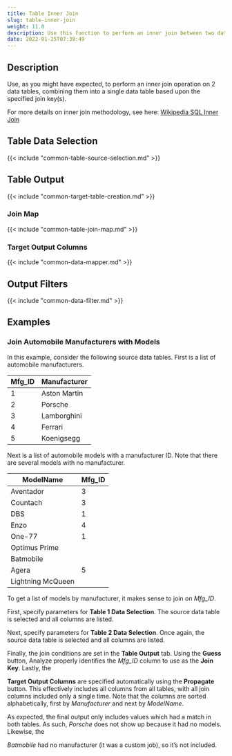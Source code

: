 ```yaml
---
title: Table Inner Join
slug: table-inner-join
weight: 11.0
description: Use this function to perform an inner join between two data tables
date: 2022-01-25T07:39:49
---
```



## Description


Use, as you might have expected, to perform an inner join operation on 2 data tables, combining them into a single data table based upon the specified join key(s).


For more details on inner join methodology, see here: [Wikipedia SQL Inner Join](http://en.wikipedia.org/wiki/Join_%28SQL%29#Inner_join)



## Table Data Selection




{{< include "common-table-source-selection.md" >}}


## Table Output




{{< include "common-target-table-creation.md" >}}


### Join Map

{{< include "common-table-join-map.md" >}}

### Target Output Columns


{{< include "common-data-mapper.md" >}}


## Output Filters


{{< include "common-data-filter.md" >}}







## Examples


### Join Automobile Manufacturers with Models


In this example, consider the following source data tables. First is a list of automobile manufacturers.



| Mfg_ID | Manufacturer |
|--------|--------------|
| 1      | Aston Martin |
| 2      | Porsche      |
| 3      | Lamborghini  |
| 4      | Ferrari      |
| 5      | Koenigsegg   |

Next is a list of automobile models with a manufacturer ID. Note that there are several models with no manufacturer.




| ModelName         | Mfg_ID |
|-------------------|--------|
| Aventador         |   3    |
| Countach          |   3    |
| DBS               |   1    |
| Enzo              |   4    |
| One-77            |   1    |
| Optimus Prime     |        |
| Batmobile         |        |
| Agera             |   5    |
| Lightning McQueen |        |

To get a list of models by manufacturer, it makes sense to join on *Mfg_ID*.


First, specify parameters for **Table 1 Data Selection**. The source data table is selected and all columns are listed.



Next, specify parameters for **Table 2 Data Selection**. Once again, the source data table is selected and all columns are listed.



Finally, the join conditions are set in the **Table Output** tab. Using the **Guess** button, Analyze properly identifies the *Mfg_ID* column to use as the **Join Key**. Lastly, the 


**Target Output Columns** are specified automatically using the **Propagate** button. This effectively includes all columns from all tables, with all join columns included only a single time. Note that the columns are sorted alphabetically, first by *Manufacturer* and next by *ModelName*.



As expected, the final output only includes values which had a match in both tables. As such, *Porsche* does not show up because it had no models. Likewise, the 


*Batmobile* had no manufacturer (it was a custom job), so it’s not included.
